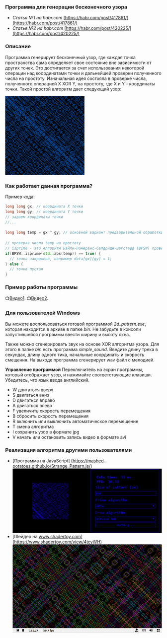 ### Программа для генерации бесконечного узора
- *Статья №1 на habr.com* [https://habr.com/post/417861/](https://habr.com/post/417861/)
- *Статья №2 на habr.com* [https://habr.com/post/420225/](https://habr.com/post/420225/)

### Описание
Программа генерирует бесконечный узор, где каждая точка пространства сама определяет свое состояние вне зависимости от других точек. 
Это достигается за счет использования некоторой операции над координатами точки и дальнейшей проверки полученного числа на простоту.
Изначальная идея состояла в проверке числа, полученного операцией X XOR Y, на простоту, где X и Y - координаты точки. Такой простой алгоритм дает следующий узор:

![strange_pattern_example](doc/example_main.png)

### Как работает данная программа?
Пример кода:
```C++
long long gx; // координата X точки
long long gy; // координата Y точки
// задаем координаты точки
//...

long long temp = gx ^ gy; // основной вариант предварительной обработки координат

// проверка числа temp на простоту
// isprime - это Алгоритм Бэйли-Померанс-Селфридж-Вагстафф (BPSW) проверки n на простоту
if(BPSW::isprime(std::abs(temp)) == true) {
  // точка закрашена, например data[gx][gy] = 1;
} else {
  // точка пустая
}
```

### Пример работы программы
:tv:[Видео1](https://www.youtube.com/watch?v=F84fgTK2kp0).
:tv:[Видео2](https://www.youtube.com/watch?v=Fx0XS5cNrT0).

### Для пользователей Windows
Вы можете воспользоваться готовой программой *2d_pattern.exe*, которая находится в архиве в папке *bin*.
Не забудьте в консоли запустившейся программы ввести ширину и высоту окна.

Также можно сгенерировать звук на основе XOR алгоритма узора. Для этого в папке *bin* есть программа *simple_sound*.
Введите длину трека в секундах, длину одного тика, начальные координаты и скорость смещения. На выходе программа сгенерирует wav файл с мелодией.

**Управление программой**
Переключитель на экран программы, который отображает узор, и нажимайте соответствующие клавиши. 
Убедитесь, что язык ввода английский.
- W двигаться вверх
- S двигаться вниз
- D двигаться вправо
- A двигаться влево
- F увеличить скорость перемещения
- B сбросить скорость перемещения
- R включить или выключить автоматическое перемещение
- T смена алгоритма
- I сохранить узор в формате jpg
- V начать или остановить запись видео в формате avi

### Реализация алгоритма другими пользователями
- [Программа на JavaScript] (https://mashed-potatoes.github.io/Strange_Pattern.js/)
![example_java](doc/example_java.png)
- [Шейдер на www.shadertoy.com] (https://www.shadertoy.com/view/4tcyWH)
![example_shadertoy](doc/example_shadertoy.png)